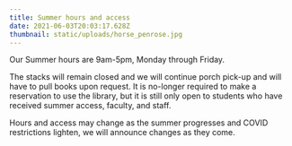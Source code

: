 ```yaml
---
title: Summer hours and access
date: 2021-06-03T20:03:17.628Z
thumbnail: static/uploads/horse_penrose.jpg
---
```

Our Summer hours are 9am-5pm, Monday through Friday.

The stacks will remain closed and we will continue porch pick-up and will have to pull books upon request. It is no-longer required to make a reservation to use the library, but it is still only open to students who have received summer access, faculty, and staff.

Hours and access may change as the summer progresses and COVID restrictions lighten, we will announce changes as they come.